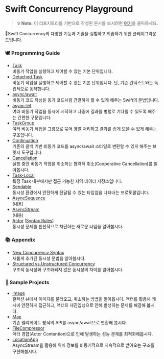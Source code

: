 # Swift Concurrency Playground

> **💡 Note:** 이 리포지토리를 기반으로 작성된 문서를 보시려면 [여기](https://rlarjsdn3.gitbook.io/swift-concurrency-kr)를 클릭하세요.

🛝Swift Concurrency의 다양한 기능과 기술을 실험하고 학습하기 위한 플레이그라운드입니다.


### 🕊️ Programming Guide

* [Task](programming-guide/Task.md) <br> 비동기 작업을 실행하고 제어할 수 있는 기본 단위입니다.
* [Detached Task](programming-guide/Detached_Task.md) <br> 비동기 작업을 실행하고 제어할 수 있는 기본 단위입니다. 단, 기존 컨텍스트와는 독립적으로 동작합니다.
* [async/await](programming-guide/async_await.md) <br> 비동기 코드 작성을 동기 코드처럼 간결하게 할 수 있게 해주는 Swift의 문법입니다.
* [async-let](programming-guide/async-let.md) <br> 여러 비동기 작업을 동시에 시작하고 나중에 결과를 병렬로 기다릴 수 있도록 해주는 간편한 구문입니다.
* [TaskGroup](programming-guide/TaskGroup.md) <br> 여러 비동기 작업을 그룹으로 묶어 병렬 처리하고 결과를 쉽게 모을 수 있게 해주는 구조입니다.
* [Continuation](programming-guide/Continuation.md) <br> 기존의 콜백 기반 비동기 코드를 async/await 스타일로 변환할 수 있게 해주는 브릿지 도구입니다.
* [Cancellation](programming-guide/Cancellation.md) <br> 실행 중인 비동기 작업을 취소하는 협력적 취소(Cooperative Cancellation)를 알아봅시다.
* [Task-Local](programming-guide/Task-Local.md) <br> 특정 Task 내부에서만 접근 가능한 지역 데이터 저장소입니다.
* [Sendable](programming-guide/Sendable.md) <br> 동시성 환경에서 안전하게 전달될 수 있는 타입임을 나타내는 프로토콜입니다.
* [AsyncSequence](programming-guide/AsyncSequence.md) <br> (내용)
* [AsyncStream](programming-guide/AsyncStream.md) <br> (내용)
* [Actor](programming-guide/Actor.md) ([Syntax Rules](programming-guide/Actor-Syntax-Rules.md)) <br> 동시성 문제를 원천적으로 차단하는 새로운 타입을 알아봅시다.

### 📚 Appendix

* [New Concurrency Syntax](Appendix/new-concurrency-syntax.md) <br> 새롭게 추가된 동시성 문법을 알아봅시다. 
* [Structured vs.Unstructured Concurrency](Appendix/structured-vs-unstructured-concurrency.md) <br> 구조적 동시성과 구조화되지 않은 동시성의 차이를 알아봅시다.

### 💾 Sample Projects

* [Image](projects/image/image) <br> 컬렉션 뷰에서 이미지를 불러오고, 취소하는 방법을 알아봅시다. 액터를 활용해 캐시에 안전하게 접근하고, 액터의 재진입성으로 인해 발생하는 문제를 해결해 봅시다.
* [Map](projects/Map/Map) <br> 기존 델리게이트 방식의 API를 async/await으로 변환해 봅시다.
* [FileCompressor](projects/FileCompressor) <br> 액터 경합(Actor Contention)으로 인해 발생하는 성능 문제를 최적화해봅시다. 
* [LocationApp](projects/LocationApp) <br> AsyncStream을 활용해 위치 정보를 비동기적으로 지속적으로 받아오는 구조를 구현해봅시다.

